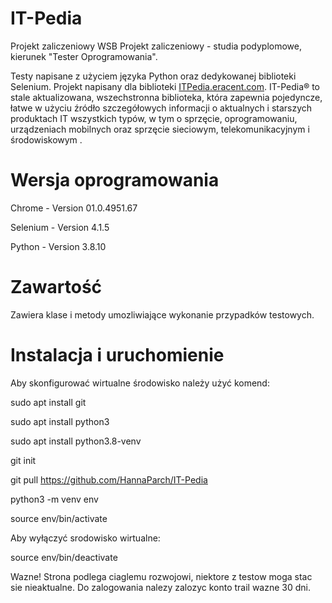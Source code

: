 # IT-Pedia
Projekt zaliczeniowy WSB
Projekt zaliczeniowy - studia podyplomowe, kierunek "Tester Oprogramowania".

Testy napisane z użyciem języka Python oraz dedykowanej biblioteki Selenium. Projekt napisany dla biblioteki [ITPedia.eracent.com](https://itpedia.eracent.com/).
IT-Pedia® to stale aktualizowana, wszechstronna biblioteka, która zapewnia pojedyncze, łatwe w użyciu źródło szczegółowych informacji o aktualnych i starszych produktach IT wszystkich typów, w tym o sprzęcie, oprogramowaniu, urządzeniach mobilnych oraz sprzęcie sieciowym, telekomunikacyjnym i środowiskowym .

# Wersja oprogramowania
Chrome - Version 01.0.4951.67

Selenium - Version 4.1.5

Python - Version 3.8.10

# Zawartość
Zawiera klase i metody umozliwiające wykonanie przypadków testowych.

# Instalacja i uruchomienie
Aby skonfigurować wirtualne środowisko należy użyć komend:

sudo apt install git

sudo apt install python3

sudo apt install python3.8-venv

git init

git pull https://github.com/HannaParch/IT-Pedia

python3 -m venv env

source env/bin/activate

Aby wyłączyć srodowisko wirtualne:

source env/bin/deactivate

Wazne! Strona podlega ciaglemu rozwojowi, niektore z testow moga stac sie nieaktualne. Do zalogowania nalezy zalozyc konto trail wazne 30 dni.
